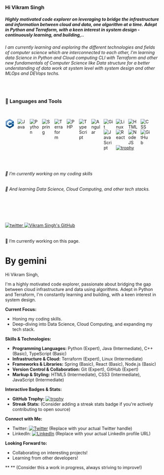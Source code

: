 ### Hi Vikram Singh

##### Highly motivated code explorer on leveraging to bridge the infrastructure and information between cloud and data, one algorithm at a time. Adept in Python and Terraform, with a keen interest in system design - continuously learning, and building,.. 

###### I am currently learning and exploring the different technologies and fields of computer science which are interconnected to each other, I'm learning data Science in Python and Cloud computing CLI with Terraform and other new fundamentals of Computer Science like Data structure for a better understanding of data work at system level with system design and other MLOps and DEVops techs.

<br>

### 🧰 Languages and Tools

<br>
<p>
<img align="left" alt="C++" width="30px" style="padding-right:10px;" src="https://raw.githubusercontent.com/devicons/devicon/master/icons/cplusplus/cplusplus-original.svg"/>
<img align="left" alt="Java" width="30px" style="padding-right:10px;" src="https://cdn.jsdelivr.net/gh/devicons/devicon/icons/java/java-original.svg"/>
<img align="left" alt="Python" width="30px" style="padding-right:10px;" src="https://cdn.jsdelivr.net/gh/devicons/devicon/icons/python/python-original.svg"/>
<img align="left" alt="Spring" width="30px" style="padding-right:10px;" src="https://cdn.jsdelivr.net/gh/devicons/devicon/icons/spring/spring-original.svg" />
<img align="left" alt="Terraform" width="30px" style="padding-right:10px;" src="https://cdn.jsdelivr.net/gh/devicons/devicon/icons/terraform/terraform-original.svg"/>
<img align="left" alt="PHP" width="30px" style="padding-right:10px;" src="https://cdn.jsdelivr.net/gh/devicons/devicon/icons/php/php-original.svg"/>
<img align="left" alt="TypeScript" width="30px" style="padding-right:10px;" src="https://cdn.jsdelivr.net/gh/devicons/devicon/icons/typescript/typescript-plain.svg" />
<img align="left" alt="Angular" width="30px" style="padding-right:10px;" src="https://cdn.jsdelivr.net/gh/devicons/devicon/icons/angularjs/angularjs-plain.svg" />
<img align="left" alt="Git" width="30px" style="padding-right:10px;" src="https://cdn.jsdelivr.net/gh/devicons/devicon/icons/git/git-original.svg" />
<img align="left" alt="Linux" width="30px" style="padding-right:10px;" src="https://cdn.jsdelivr.net/gh/devicons/devicon/icons/linux/linux-original.svg" />
<img align="left" alt="HTML" width="30px" style="padding-right:10px;" src="https://cdn.jsdelivr.net/gh/devicons/devicon/icons/html5/html5-plain.svg" />
<img align="left" alt="CSS" width="30px" style="padding-right:10px;" src="https://cdn.jsdelivr.net/gh/devicons/devicon/icons/css3/css3-plain.svg" />
<img align="left" alt="JavaScript" width="30px" style="padding-right:10px;" src="https://cdn.jsdelivr.net/gh/devicons/devicon/icons/javascript/javascript-plain.svg" />
<img align="left" alt="React" width="30px" style="padding-right:10px;" src="https://cdn.jsdelivr.net/gh/devicons/devicon/icons/react/react-original.svg" />
<img align="left" alt="NodeJS" width="30px" style="padding-right:10px;" src="https://cdn.jsdelivr.net/gh/devicons/devicon/icons/nodejs/nodejs-original.svg" />
<img align="left" alt="GitHub" width="30px" style="padding-right:10px;" src="https://cdn.jsdelivr.net/gh/devicons/devicon/icons/github/github-original.svg" />
</p>

<br />
<br />

[![trophy](https://github-profile-trophy.vercel.app/?username=vikramkumarsingh-0)](https://github.com/ryo-ma/github-profile-trophy)



<br />
<br />

###### 🔭 I’m currently working on my coding skills <br>
###### 🌱 And learning Data Science, Cloud Computing, and other tech stacks.
<br />
<br />
<br />
<br />

<a href="https://twitter.com/https://twitter.com/Vikramksingh_/">
<img src='https://cdn.jsdelivr.net/npm/simple-icons@3.0.1/icons/twitter.svg' alt='twitter' height='40'>
</a>

<a href="https://www.linkedin.com/in/www.linkedin.com/in/vikram-singh-9b559b153/">
  <img src="https://cdn.jsdelivr.net/npm/simple-icons@3.0.1/icons/linkedin.svg" alt="Vikram Singh's GitHub" height="40">
</a>

<br />
<br />
<br />
🔭 I’m currently working on this page. 





# By gemini







Hi Vikram Singh,

I'm a highly motivated code explorer, passionate about bridging the gap between cloud infrastructure and data using algorithms. Adept in Python and Terraform, I'm constantly learning and building, with a keen interest in system design.

**Current Focus:**

* Honing my coding skills.
* Deep-diving into Data Science, Cloud Computing, and expanding my tech stack.

**Skills & Technologies:**

* **Programming Languages:** Python (Expert), Java (Intermediate), C++ (Basic), TypeScript (Basic)
* **Infrastructure & Cloud:** Terraform (Expert), Linux (Intermediate)
* **Frameworks & Libraries:** Spring (Basic), React (Basic), Node.js (Basic)
* **Version Control & Collaboration:** Git (Expert), GitHub (Expert)
* **Markup & Styling:** HTML5 (Intermediate), CSS3 (Intermediate), JavaScript (Intermediate)

**Interactive Badges & Stats:**

* **GitHub Trophy:** [![trophy](https://github-profile-trophy.vercel.app/?username=vikramkumarsingh-0)](https://github.com/ryo-ma/github-profile-trophy)
* **Streak Stats:** (Consider adding a streak stats badge if you're actively contributing to open source)

**Connect with Me:**

* Twitter: [![Twitter](https://cdn.jsdelivr.net/npm/simple-icons@3.0.1/icons/twitter.svg)](https://twitter.com/Vikramksingh_)  (Replace with your actual Twitter handle)
* LinkedIn: [![LinkedIn](https://cdn.jsdelivr.net/npm/simple-icons@3.0.1/icons/linkedin.svg)](https://www.linkedin.com/in/vikram-singh-9b559b153/)  (Replace with your actual LinkedIn profile URL)

**Looking Forward to:**

* Collaborating on interesting projects!
* Learning from other developers!

**  ** (Consider this a work in progress, always striving to improve!)









